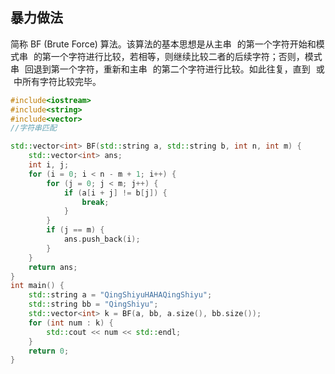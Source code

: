 ## 暴力做法

简称 BF (Brute Force) 算法。该算法的基本思想是从主串 ![S](data:image/gif;base64,R0lGODlhAQABAIAAAAAAAP///yH5BAEAAAAALAAAAAABAAEAAAIBRAA7) 的第一个字符开始和模式串 ![T](data:image/gif;base64,R0lGODlhAQABAIAAAAAAAP///yH5BAEAAAAALAAAAAABAAEAAAIBRAA7) 的第一个字符进行比较，若相等，则继续比较二者的后续字符；否则，模式串 ![T](data:image/gif;base64,R0lGODlhAQABAIAAAAAAAP///yH5BAEAAAAALAAAAAABAAEAAAIBRAA7) 回退到第一个字符，重新和主串 ![S](data:image/gif;base64,R0lGODlhAQABAIAAAAAAAP///yH5BAEAAAAALAAAAAABAAEAAAIBRAA7) 的第二个字符进行比较。如此往复，直到 ![S](data:image/gif;base64,R0lGODlhAQABAIAAAAAAAP///yH5BAEAAAAALAAAAAABAAEAAAIBRAA7) 或 ![T](data:image/gif;base64,R0lGODlhAQABAIAAAAAAAP///yH5BAEAAAAALAAAAAABAAEAAAIBRAA7) 中所有字符比较完毕。

```c++
#include<iostream>
#include<string>
#include<vector>
//字符串匹配

std::vector<int> BF(std::string a, std::string b, int n, int m) {
	std::vector<int> ans;
	int i, j;
	for (i = 0; i < n - m + 1; i++) {
		for (j = 0; j < m; j++) {
			if (a[i + j] != b[j]) {
				break;
			}
		}
		if (j == m) {
			ans.push_back(i);
		}
	}
	return ans;
}
int main() {
	std::string a = "QingShiyuHAHAQingShiyu";
	std::string bb = "QingShiyu";
	std::vector<int> k = BF(a, bb, a.size(), bb.size());
	for (int num : k) {
		std::cout << num << std::endl;
	}
	return 0;
}
```

